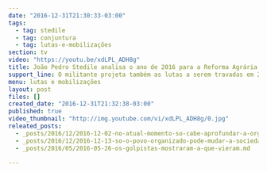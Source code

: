 ```yaml
---
date: "2016-12-31T21:30:33-03:00"
tags:
  - tag: stedile
  - tag: conjuntura
  - tag: lutas-e-mobilizações
section: tv
video: "https://youtu.be/xdLPL_ADH8g"
title: João Pedro Stedile analisa o ano de 2016 para a Reforma Agrária
support_line: O militante projeta também as lutas a serem travadas em 2017.
menu: lutas e mobilizações
layout: post
files: []
created_date: "2016-12-31T21:32:38-03:00"
published: true
video_thumbnail: "http://img.youtube.com/vi/xdLPL_ADH8g/0.jpg"
releated_posts:
  - _posts/2016/12/2016-12-02-no-atual-momento-so-cabe-aprofundar-a-organizacao-e-a-luta-de-massas-aponta-stedile.md
  - _posts/2016/12/2016-12-13-so-o-povo-organizado-pode-mudar-a-sociedade-diz-stedile-para-amigos-do-mst.md
  - _posts/2016/05/2016-05-26-os-golpistas-mostraram-a-que-vieram.md

---
```

